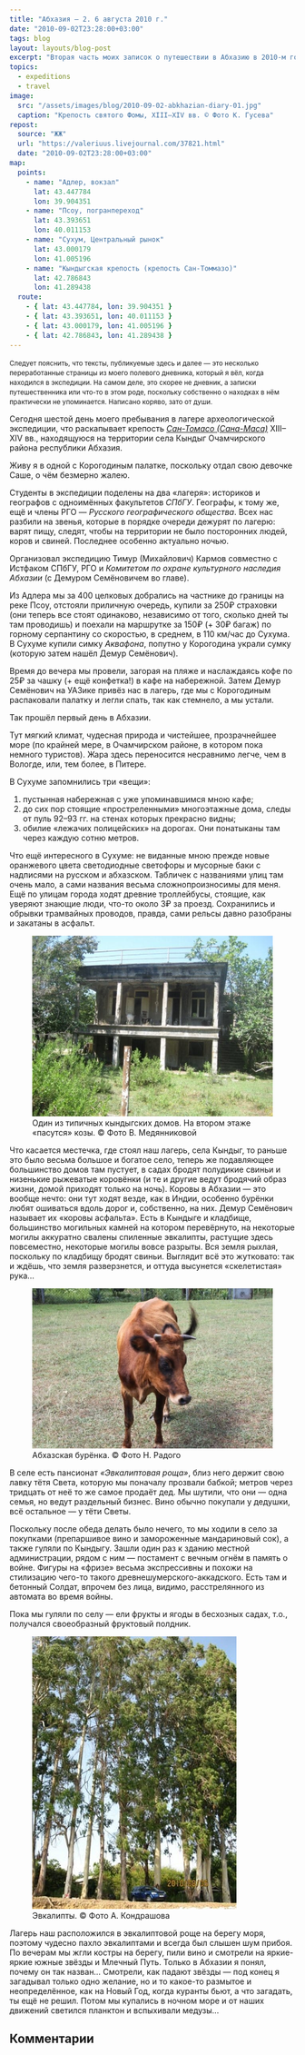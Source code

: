 ```yaml
---
title: "Абхазия — 2. 6 августа 2010 г."
date: "2010-09-02T23:28:00+03:00"
tags: blog
layout: layouts/blog-post
excerpt: "Вторая часть моих записок о путешествии в Абхазию в 2010-м году и жизни нашей археологической экспедиции."
topics:
  - expeditions
  - travel
image:
  src: "/assets/images/blog/2010-09-02-abkhazian-diary-01.jpg"
  caption: "Крепость святого Фомы, XIII–XIV вв. © Фото К. Гусева"
repost:
  source: "ЖЖ"
  url: "https://valeriuus.livejournal.com/37821.html"
  date: "2010-09-02T23:28:00+03:00"
map:
  points:
    - name: "Адлер, вокзал"
      lat: 43.447784
      lon: 39.904351
    - name: "Псоу, погранпереход"
      lat: 43.393651
      lon: 40.011153
    - name: "Сухум, Центральный рынок"
      lat: 43.000179
      lon: 41.005196
    - name: "Кындыгская крепость (крепость Сан-Томмазо)"
      lat: 42.786843
      lon: 41.289438
  route:
    - { lat: 43.447784, lon: 39.904351 }
    - { lat: 43.393651, lon: 40.011153 }
    - { lat: 43.000179, lon: 41.005196 }
    - { lat: 42.786843, lon: 41.289438 }
---
```


<small>Следует пояснить, что тексты, публикуемые здесь и далее — это несколько переработанные страницы из моего полевого дневника, который я вёл, когда находился в экспедиции. На самом деле, это скорее не дневник, а записки путешественника или что-то в этом роде, поскольку собственно о находках в нём практически не упоминается. Написано коряво, зато от души.</small>

<p class="drop-cap">
Сегодня шестой день моего пребывания в лагере археологической экспедиции, что раскапывает крепость <cite><a href="(https://ru.wikipedia.org/wiki/Кындыгская_крепость" title="Wikipedia">Сан-Томасо (Сана-Маса)</a></cite> XIII–XIV вв., находящуюся на территории села Кындыг Очамчирского района республики Абхазия.
</p>

Живу я в одной с Корогодиным палатке, поскольку отдал свою девочке Саше, о чём безмерно жалею.

Студенты в экспедиции поделены на два «лагеря»: историков и географов с одноимённых факультетов <cite>СПбГУ</cite>. Географы, к тому же, ещё и члены РГО — <cite>Русского географического общества</cite>. Всех нас разбили на звенья, которые в порядке очереди дежурят по лагерю: варят пищу, следят, чтобы на территории не было посторонних людей, коров и свиней. Последнее особенно актуально ночью.

Организовал экспедицию Тимур (Михайлович) Кармов совместно с Истфаком СПбГУ, РГО и <cite>Комитетом по охране культурного наследия Абхазии</cite> (с Демуром Семёновичем во главе).

Из Адлера мы за 400 целковых добрались на частнике до границы на реке Псоу, отстояли приличную очередь, купили за 250₽ страховки (они теперь все стоят одинаково, независимо от того, сколько дней ты там проводишь) и поехали на маршрутке за 150₽ (+ 30₽ багаж) по горному серпантину со скоростью, в среднем, в 110 км/час до Сухума. В Сухуме купили симку <cite>Аквафона</cite>, попутно у Корогодина украли сумку (которую затем нашёл Демур Семёнович).

Время до вечера мы провели, загорая на пляже и наслаждаясь кофе по 25₽ за чашку (+ ещё конфетка!) в кафе на набережной. Затем Демур Семёнович на УАЗике привёз нас в лагерь, где мы с Корогодиным распаковали палатку и легли спать, так как стемнело, а мы устали.

Так прошёл первый день в Абхазии.

Тут мягкий климат, чудесная природа и чистейшее, прозрачнейшее море (по крайней мере, в Очамчирском районе, в котором пока немного туристов). Жара здесь переносится несравнимо легче, чем в Вологде, или, тем более, в Питере.

В Сухуме запомнились три «вещи»:

1. пустынная набережная с уже упоминавшимся мною кафе;
2. до сих пор стоящие «простреленными» многоэтажные дома, следы от пуль 92–93 гг. на стенах которых прекрасно видны;
3. обилие «лежачих полицейских» на дорогах. Они понатыканы там через каждую сотню метров.

Что ещё интересного в Сухуме: не виданные мною прежде новые оранжевого цвета светодиодные светофоры и мусорные баки с надписями на русском и абхазском. Табличек с названиями улиц там очень мало, а сами названия весьма сложнопроизносимы для меня. Ещё по улицам города ходят древние троллейбусы, стоящие, как уверяют знающие люди, что-то около 3₽ за проезд. Сохранились и обрывки трамвайных проводов, правда, сами рельсы давно разобраны и закатаны в асфальт.

<figure>
  <img src="/assets/images/blog/2010-09-02-abkhazian-diary-02.jpg" alt="">
  <figcaption>Один из типичных кындыгских домов. На втором этаже «пасутся» козы. © Фото В. Медянниковой</figcaption>
</figure>

Что касается местечка, где стоял наш лагерь, села Кындыг, то раньше это было весьма большое и богатое село, теперь же подавляющее большинство домов там пустует, в садах бродят полудикие свиньи и низенькие рыжеватые коровёнки (и те и другие ведут бродячий образ жизни, домой приходят только на ночь). Коровы в Абхазии — это вообще нечто: они тут ходят везде, как в Индии, особенно бурёнки любят ошиваться вдоль дорог и, собственно, на них. Демур Семёнович называет их «коровы асфальта». Есть в Кындыге и кладбище, большинство могильных камней на котором перевёрнуто, на некоторые могилы аккуратно свалены спиленные эвкалипты, растущие здесь повсеместно, некоторые могилы вовсе разрыты. Вся земля рыхлая, поскольку по кладбищу бродят свиньи. Выглядит всё это жутковато: так и ждёшь, что земля разверзнется, и оттуда высунется «скелетистая» рука…

<figure>
  <img src="/assets/images/blog/2010-09-02-abkhazian-diary-03.jpg" alt="">
  <figcaption>Абхазская бурёнка. © Фото Н. Радого</figcaption>
</figure>

В селе есть пансионат <cite>«Эвкалиптовая роща»</cite>, близ него держит свою лавку тётя Света, которую мы поначалу прозвали бабкой; метров через тридцать от неё то же самое продаёт дед. Мы шутили, что они — одна семья, но ведут раздельный бизнес. Вино обычно покупали у дедушки, всё остальное — у тёти Светы.

Поскольку после обеда делать было нечего, то мы ходили в село за покупками (препаршивое вино и замороженные мандариновый сок), а также гуляли по Кындыгу. Зашли один раз к зданию местной администрации, рядом с ним — постамент с вечным огнём в память о войне. Фигуры на «фризе» весьма экспрессивны и похожи на стилизацию чего-то такого древнешумерского-аккадского. Есть там и бетонный Солдат, впрочем без лица, видимо, расстрелянного из автомата во время войны.

Пока мы гуляли по селу — ели фрукты и ягоды в бесхозных садах, т.о., получался своеобразный фруктовый полдник.

<figure>
  <img src="/assets/images/blog/2010-09-02-abkhazian-diary-04.jpg" alt="">
  <figcaption>Эвкалипты. © Фото А. Кондрашова</figcaption>
</figure>

Лагерь наш расположился в эвкалиптовой роще на берегу моря, поэтому чудесно пахло эвкалиптами и всегда был слышен шум прибоя. По вечерам мы жгли костры на берегу, пили вино и смотрели на яркие-яркие южные звёзды и Млечный Путь. Только в Абхазии я понял, почему он так назван… Смотрели, как падают звёзды — под конец я загадывал только одно желание, но и то какое-то размытое и неопределённое, как на Новый Год, когда куранты бьют, а что загадать, ты ещё не решил. Потом мы купались в ночном море и от наших движений светился планктон и вспыхивали медузы…

## Комментарии

<div data-lj-comment-embed="valeriuus--37821--92093" data-domain="valeriuus.livejournal.com" data-journal="valeriuus" data-post-id="37821" data-comment-id="92093" ></div>

<script async src="https://l-stat.livejournal.net/js/??sdk.js?v=2"></script>
